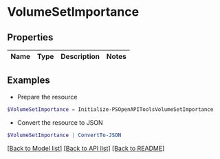 # VolumeSetImportance
## Properties

Name | Type | Description | Notes
------------ | ------------- | ------------- | -------------

## Examples

- Prepare the resource
```powershell
$VolumeSetImportance = Initialize-PSOpenAPIToolsVolumeSetImportance 
```

- Convert the resource to JSON
```powershell
$VolumeSetImportance | ConvertTo-JSON
```

[[Back to Model list]](../README.md#documentation-for-models) [[Back to API list]](../README.md#documentation-for-api-endpoints) [[Back to README]](../README.md)

